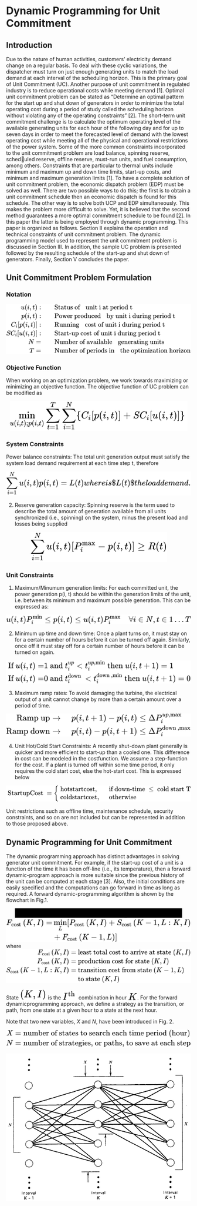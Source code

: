 # Dynamic Programming for Unit Commitment

## Introduction

Due to the nature of human activities, customers’ electricity demand change on a regular basis. To deal with these cyclic variations, the dispatcher must turn on just enough generating units to match the load demand at each interval of the scheduling horizon. This is
the primary goal of Unit Commitment (UC). Another purpose of unit commitment in regulated industry is to reduce operational costs while
meeting demand [1].
Optimal unit commitment problem can be stated as “Determine an optimal pattern for the start up and shut down of generators in
order to minimize the total operating cost during a period of study called the scheduling horizon without violating any of the operating
constraints” [2].
The short-term unit commitment challenge is to calculate the optimum operating level of the available generating units for each
hour of the following day and for up to seven days in order to meet the forecasted level of demand with the lowest operating cost while
meeting all of the physical and operational restrictions of the power system. Some of the more common constraints incorporated to the
unit commitment problem are load balance, spinning reserve, scheduled reserve, offline reserve, must-run units, and fuel consumption,
among others. Constraints that are particular to thermal units include minimum and maximum up and down time limits, start-up costs, and
minimum and maximum generation limits [1].
To have a complete solution of unit commitment problem, the economic dispatch problem (EDP) must be solved as well. There are
two possible ways to do this; the first is to obtain a unit commitment schedule then an economic dispatch is found for this schedule. The
other way is to solve both UCP and EDP simultaneously. This makes the problem more difficult to solve. Yet, it is believed that the second
method guarantees a more optimal commitment schedule to be found [2]. In this paper the latter is being employed through dynamic
programming.
This paper is organized as follows. Section II explains the operation and technical constraints of unit commitment problem. The dynamic
programming model used to represent the unit commitment problem is discussed in Section III. In addition, the sample UC problem is
presented followed by the resulting schedule of the start-up and shut down of generators. Finally, Section V concludes the paper.

## Unit Commitment Problem Formulation

### Notation

<!-- $$
    \begin{aligned}
            u(i, t):& \quad \quad   \text {Status of 	unit i at period t }\\
            p(i, t):& \quad \quad \text {Power produced 	by unit i during period } \mathrm{t}\\
            C_{i}[p(i, t)]:& \quad \quad \text {Running 	cost of unit i during period t }\\
            S C_{i}[u(i, t)]:& \quad \quad \text 	{Start-up cost of unit i during period t }\\
            N=& \quad \quad \text {Number of available 	generating units}\\
            T=& \quad \quad \text {Number of periods in 	the optimization horizon}\\
    \end{aligned}
$$ --> 

<div align="center"><img style="background: white;" src="svg\ew908eWgMN.svg"></div>

### Objective Function

When working on an optimization problem, we work towards
maximizing or minimizing an objective function. The objective
function of UC problem can be modified as

<!-- $$
\begin{equation}
    \min _{u(i, t) ; p(i, t)} \sum_{t=1}^{T} \sum_{i=1}^{N}\left\{C_{i}[p(i, t)]+S C_{i}[u(i, t)]\right\}
\end{equation}\
$$ --> 

<div align="center"><img style="background: white;" src="svg\BgqJFoaT18.svg"></div>

### System Constraints

 Power balance constraints: The total unit generation output
must satisfy the system load demand requirement at each time step
t, therefore

<!-- $$
\begin{equation}
    \sum_{i=1}^{N} u(i, t) p(i, t)=L(t)
\end{equation}
				
where is $L(t) $ the load demand.
$$ --> 

<div align="center"><img style="background: white;" src="svg\1obPLKMjBu.svg"></div>

2) Reserve generation capacity: Spinning reserve is the term used
to describe the total amount of generation available from all units
synchronized (i.e., spinning) on the system, minus the present load
and losses being supplied

<!-- $$
\begin{equation}
    \sum_{i=1}^{N} u(i, t)\left[P_{i}^{\max }-p(i, t)\right] \geq R(t)\\
\end{equation}
$$ --> 

<div align="center"><img style="background: white;" src="svg\IH9RmG3xF1.svg"></div>

### Unit Constraints

1) Maximum/Minumum generation limits: For each committed
unit, the power generation p(i, t) should be within the generation
limits of the unit, i.e. between its minimum and maximum possible
generation. This can be expressed as:

<!-- $$
\begin{equation}
    u(i, t) P_{i}^{\min } \leq p(i, t) \leq u(i, t) P_{i}^{\max } \quad \forall i \in N, t \in 1 \ldots T
\end{equation}
$$ --> 

<div align="center"><img style="background: white;" src="svg\wwnJVmz037.svg"></div>

2) Minimum up time and down time: Once a plant turns on, it
must stay on for a certain number of hours before it can be turned
off again. Similarly, once off it must stay off for a certain number of
hours before it can be turned on again.

<!-- $$
\begin{align}
    \text { If } u(i, t)=&1 \text { and } t_{i}^{u p}<t_{i}^{u p, \min } \text { then } u(i, t+1)=1\\
    \text { If } u(i, t)=&0 \text { and } t_{i}^{\text {down }}<t_{i}^{\text {down }, \min } \text { then } u(i, t+1)=0
\end{align}
$$ --> 

<div align="center"><img style="background: white;" src="svg\j5irMHPiQ5.svg"></div>

3) Maximum ramp rates: To avoid damaging the turbine, the
electrical output of a unit cannot change by more than a certain
amount over a period of time.

<!-- $$
\begin{align}
    \text{Ramp up}\rightarrow \quad &p(i, t+1)-p(i, t) \leq \Delta P_{i}^{u p, \max }\\
    \text{Ramp down}\rightarrow \quad &p(i, t)-p(i, t+1) \leq \Delta P_{i}^{\text {down }, \max }
\end{align}
$$ --> 

<div align="center"><img style="background: white;" src="svg\jldrNVpkTr.svg"></div>

4) Unit Hot/Cold Start Constraints: A recently shut-down plant
generally is quicker and more efficient to start-up than a cooled one.
This difference in cost can be modeled in the costfunction. We assume
a step-function for the cost. If a plant is turned off within some time
period, it only requires the cold start cost, else the hot-start cost. This
is expressed below

<!-- $$
\begin{equation}
    \text { StartupCost }= \begin{cases}\text { hotstartcost, } & \text { if down-time } \leq \text { cold start } \mathrm{T} \\ \text { coldstartcost, } & \text { otherwise }\end{cases}
\end{equation}
$$ --> 

<div align="center"><img style="background: white;" src="svg\elXRkR1WXE.svg"></div>

Unit restrictions such as offline time, maintenance schedule, security constraints, and so on are not included but can be represented in addition to those proposed above.

## Dynamic Programming for Unit Commitment

The dynamic programming approach has distinct advantages in
solving generator unit commitment. For example, if the start-up cost
of a unit is a function of the time it has been off-line (i.e., its
temperature), then a forward dynamic-program approach is more
suitable since the previous history of the unit can be computed at
each stage [3]. Also, the initial conditions are easily specified and the
computations can go forward in time as long as required. A forward
dynamic-programming algorithm is shown by the flowchart in Fig.1.

<!-- $$
\begin{figure}[H]
    \begin{center}
        \begin{tikzpicture}[node distance=1.5cm]
            \node(start)[startstop]{Start};
            \node(pro1)[process, below of=start, yshift=-0.35cm]{$K=1$};
            \node(pro2)[process, below of=pro1, yshift=-0.35cm]{$F_{\text {cost }}(K, I)=\min _{L}[P_{\text {cost }}(K, I)+S_{\text {cost }}(K-1, L: K, I)$\\ ``DO FOR ALL STATES IN PERIOD $K$"};
            \node(pro3)[process, below of=pro2, yshift=-0.35cm]{$K=K+1$};
            \node(pro4)[process, below of=pro3, yshift=-0.35cm]{${L}$ = $``N"$ feasible states in $K-1$};
            \node(pro5)[process, below of=pro4, yshift=-0.75cm]{$F_{\text {cost }}(K, I)=\min _{L}[P_{\text {cost }}(K, I)+S_{\text {cost }}(K-1, L: K, I)+F_{\text {cost }}(K-1, L)]$\\
                ``DO FOR ALL STATES IN PERIOD $K$"};
            \node(dec1)[decision, below of=pro5, yshift=-2.2cm]{$K=M$, Last hour?};	
            \node(pro6)[process, below of=dec1, yshift=-1.6cm]{Trace optimal schedule}; 
            \node(stop1)[startstop, below of =pro6, yshift=-0.4cm]{Stop};
            %\node(stop1)[startstop, below of =dec1, yshift=-0.9cm]{Stop};
            
            \draw[arrow](start) -- (pro1);
            \draw[arrow](pro1) -- (pro2);
            \draw[arrow](pro2) -- (pro3);
            \draw[arrow](pro3) -- (pro4);
            \draw[arrow](pro4) -- (pro5);
            \draw[arrow](pro5) -- (dec1);
            \draw[arrow](dec1) -- node[anchor=east]{Yes}(pro6);
            \draw[arrow](pro6) -- (stop1);	
            \draw[arrow](dec1) -- node[anchor=south]{No} +(-3.5,0) |-(pro3);
            
            \node [below=1cm, align=flush center,text width=8cm] at (stop1)
            { 
            };
        \end{tikzpicture}
        \caption{Unit commitment via forward dynamic programming}
        \label{fig:flowchart}
    \end{center}
\end{figure}
$$ --> 

<div align="center"><img style="background: white;" src="svg\ak3iPUVhQb.svg"></div>
<!-- $$
		\begin{align}
			\begin{split}
				F_{\text {cost }}(K, I)=&\min _{L}[P_{\text {cost }}(K, I)+S_{\text {cost }}(K-1, L: K, I)\\
				&+F_{\text {cost }}(K-1, L)]
			\end{split}
		\end{align}
$$ --> 

<div align="center"><img style="background: white;" src="svg\I4Tak4fOD1.svg"></div>
where
<!-- $$
\begin{aligned}
    F_{\text {cosi }}(K, I) =&\text { least total cost to arrive at state }(K, I) \\
    P_{\text {cost }}(K, I) =&\text { production cost for state }(K, I) \\
    S_{\text {cost }}(K-1, L: K, I) =&\text { transition cost from state }(K-1, L) \\
    &\text { to state }(K, I)
\end{aligned}
$$ --> 

<div align="center"><img style="background: white;" src="svg\x3ldsDJigs.svg"></div>

State <!-- $(K, I)$ --> <img style="transform: translateY(0.1em); background: white;" src="svg\85vU2Vdat9.svg"> is the <!-- $I^{\text {th }}$ --> <img style="transform: translateY(0.1em); background: white;" src="svg\KpVwHOjiwg.svg"> combination in hour <!-- $K$ --> <img style="transform: translateY(0.1em); background: white;" src="svg\PCPPf7PcFG.svg">. For the forward dynamicprogramming approach, we define a strategy as the transition, or path, from one state at a given hour to a state at the next hour.

Note that two new variables, $X$ and $N$, have been introduced in Fig. 2.

<!-- $$
\begin{aligned}
    X&= \text{number of states to search each time period (hour)}\\
    N&= \text{number of strategies, or paths, to save at each step}
\end{aligned}
$$ -->

<div align="center"><img style="background: white;" src="svg\Jsp06llhkl.svg"></div>

![Alt text](./state_pattern.PNG?raw=true "Restricted search paths in DP algorithm with $N_{K-1} = 3$ and $X = 5$ at interval $K-1$")